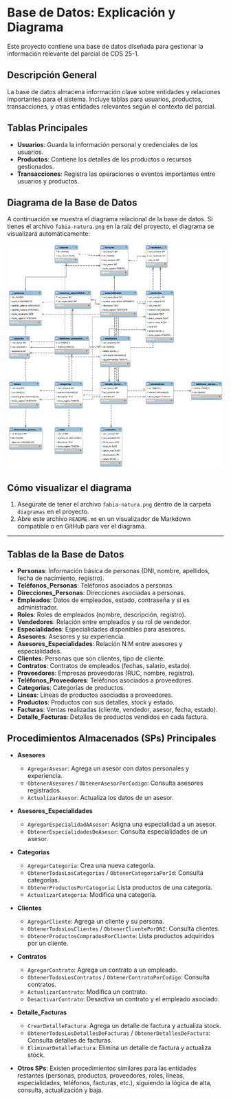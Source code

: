 # Base de Datos: Explicación y Diagrama

Este proyecto contiene una base de datos diseñada para gestionar la información relevante del parcial de CDS 25-1.

## Descripción General
La base de datos almacena información clave sobre entidades y relaciones importantes para el sistema. Incluye tablas para usuarios, productos, transacciones, y otras entidades relevantes según el contexto del parcial.

## Tablas Principales
- **Usuarios**: Guarda la información personal y credenciales de los usuarios.
- **Productos**: Contiene los detalles de los productos o recursos gestionados.
- **Transacciones**: Registra las operaciones o eventos importantes entre usuarios y productos.

## Diagrama de la Base de Datos
A continuación se muestra el diagrama relacional de la base de datos. Si tienes el archivo `fabia-natura.png` en la raíz del proyecto, el diagrama se visualizará automáticamente:

<center>
  <img src="diagramas/fabia-natura.png" alt="Diagrama de la base de datos" width="700"/>
</center>

## Cómo visualizar el diagrama
1. Asegúrate de tener el archivo `fabia-natura.png` dentro de la carpeta `diagramas` en el proyecto.
2. Abre este archivo `README.md` en un visualizador de Markdown compatible o en GitHub para ver el diagrama.

---

## Tablas de la Base de Datos

- **Personas**: Información básica de personas (DNI, nombre, apellidos, fecha de nacimiento, registro).
- **Teléfonos_Personas**: Teléfonos asociados a personas.
- **Direcciones_Personas**: Direcciones asociadas a personas.
- **Empleados**: Datos de empleados, estado, contraseña y si es administrador.
- **Roles**: Roles de empleados (nombre, descripción, registro).
- **Vendedores**: Relación entre empleados y su rol de vendedor.
- **Especialidades**: Especialidades disponibles para asesores.
- **Asesores**: Asesores y su experiencia.
- **Asesores_Especialidades**: Relación N:M entre asesores y especialidades.
- **Clientes**: Personas que son clientes, tipo de cliente.
- **Contratos**: Contratos de empleados (fechas, salario, estado).
- **Proveedores**: Empresas proveedoras (RUC, nombre, registro).
- **Teléfonos_Proveedores**: Teléfonos asociados a proveedores.
- **Categorias**: Categorías de productos.
- **Lineas**: Líneas de productos asociadas a proveedores.
- **Productos**: Productos con sus detalles, stock y estado.
- **Facturas**: Ventas realizadas (cliente, vendedor, asesor, fecha, estado).
- **Detalle_Facturas**: Detalles de productos vendidos en cada factura.

## Procedimientos Almacenados (SPs) Principales

- **Asesores**
  - `AgregarAsesor`: Agrega un asesor con datos personales y experiencia.
  - `ObtenerAsesores` / `ObtenerAsesorPorCodigo`: Consulta asesores registrados.
  - `ActualizarAsesor`: Actualiza los datos de un asesor.

- **Asesores_Especialidades**
  - `AgregarEspecialidadAAsesor`: Asigna una especialidad a un asesor.
  - `ObtenerEspecialidadesDeAsesor`: Consulta especialidades de un asesor.

- **Categorias**
  - `AgregarCategoria`: Crea una nueva categoría.
  - `ObtenerTodasLasCategorias` / `ObtenerCategoriaPorId`: Consulta categorías.
  - `ObtenerProductosPorCategoria`: Lista productos de una categoría.
  - `ActualizarCategoria`: Modifica una categoría.

- **Clientes**
  - `AgregarCliente`: Agrega un cliente y su persona.
  - `ObtenerTodosLosClientes` / `ObtenerClientePorDNI`: Consulta clientes.
  - `ObtenerProductosCompradosPorCliente`: Lista productos adquiridos por un cliente.

- **Contratos**
  - `AgregarContrato`: Agrega un contrato a un empleado.
  - `ObtenerTodosLosContratos` / `ObtenerContratoPorCodigo`: Consulta contratos.
  - `ActualizarContrato`: Modifica un contrato.
  - `DesactivarContrato`: Desactiva un contrato y el empleado asociado.

- **Detalle_Facturas**
  - `CrearDetalleFactura`: Agrega un detalle de factura y actualiza stock.
  - `ObtenerTodosLosDetallesDeFacturas` / `ObtenerDetallesDeFactura`: Consulta detalles de facturas.
  - `EliminarDetalleFactura`: Elimina un detalle de factura y actualiza stock.

- **Otros SPs**: Existen procedimientos similares para las entidades restantes (personas, productos, proveedores, roles, líneas, especialidades, teléfonos, facturas, etc.), siguiendo la lógica de alta, consulta, actualización y baja.